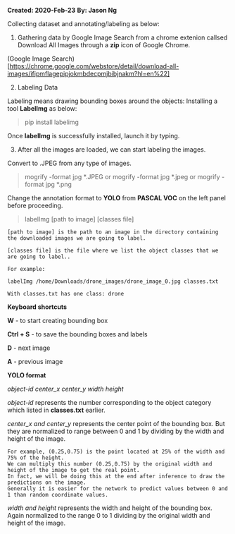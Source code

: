 **Created: 2020-Feb-23**
**By: Jason Ng**


Collecting dataset and annotating/labeling as below:


1. Gathering data by Google Image Search from a chrome extenion callsed Download All Images through a **zip** icon of Google Chrome.

(Google Image Search)
[https://chrome.google.com/webstore/detail/download-all-images/ifipmflagepipjokmbdecpmjbibjnakm?hl=en%22]


2. Labeling Data

Labeling means drawing bounding boxes around the objects:
Installing a tool **LabelImg** as below:

> pip install labelimg

Once **labelImg** is successfully installed, launch it by typing.


3. After all the images are loaded, we can start labeling the images.

Convert to .JPEG from any type of images.
> mogrify -format jpg *.JPEG or mogrify -format jpg *.jpeg or mogrify -format jpg *.png 

Change the annotation format to **YOLO** from **PASCAL VOC** on the left panel before proceeding.

> labelImg [path to image] [classes file]


```
[path to image] is the path to an image in the directory containing the downloaded images we are going to label.

[classes file] is the file where we list the object classes that we are going to label..

For example: 

labelImg /home/Downloads/drone_images/drone_image_0.jpg classes.txt 

With classes.txt has one class: drone

```


**Keyboard shortcuts**

**W** 			- to start creating bounding box

**Ctrl + S** 		- to save the bounding boxes and labels

**D** 			- next image

**A**			- previous image


**YOLO format**

*object-id center_x center_y width height*

*object-id* represents the number corresponding to the object category which listed in **classes.txt** earlier.

*center_x and center_y* represents the center point of the bounding box. But they are normalized to range between 0 and 1 by dividing by the width and height of the image.

```
For example, (0.25,0.75) is the point located at 25% of the width and 75% of the height.
We can multiply this number (0.25,0.75) by the original width and height of the image to get the real point. 
In fact, we will be doing this at the end after inference to draw the predictions on the image.
Generally it is easier for the network to predict values between 0 and 1 than random coordinate values.
```
*width and height* represents the width and height of the bounding box. Again normalized to the range 0 to 1 dividing by the original width and height of the image.

